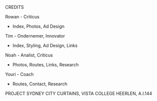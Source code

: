 CREDITS


Rowan - Criticus
- Index, Photos, Ad Design


Tim - Ondernemer, Innovator
- Index, Styling, Ad Design, Links


Noah - Analist, Criticus
- Photos, Routes, Links, Research


Youri - Coach
- Routes, Contact, Research



PROJECT SYDNEY CITY CURTAINS, VISTA COLLEGE HEERLEN, A.I.144